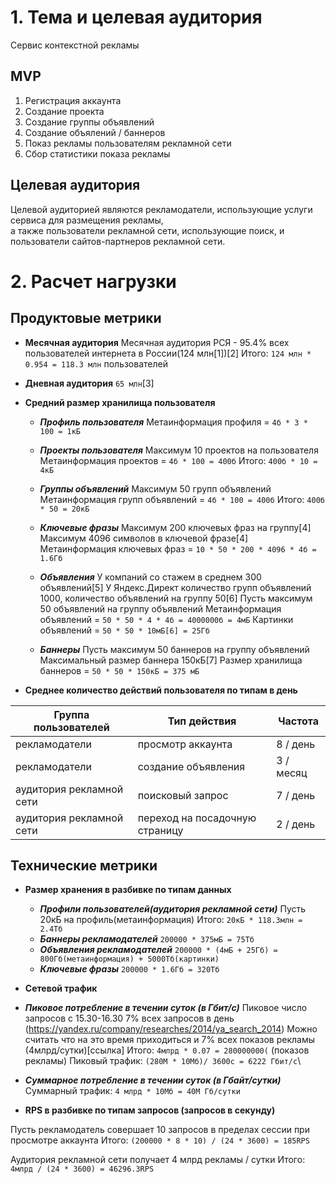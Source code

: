 # 1. Тема и целевая аудитория
Сервис контекстной рекламы
## MVP
1) Регистрация аккаунта
2) Создание проекта
3) Создание группы объявлений
4) Создание объялений / баннеров
5) Показ рекламы пользователям рекламной сети
6) Сбор статистики показа рекламы

## Целевая аудитория
Целевой аудиторией являются рекламодатели, использующие услуги сервиса для размещения рекламы,  
а также пользователи рекламной сети, использующие поиск, и пользователи сайтов-партнеров рекламной сети.

# 2. Расчет нагрузки
## Продуктовые метрики
* **Месячная аудитория**
Месячная аудитория РСЯ - 95.4% всех пользователей интернета в России(124 млн[1])[2]
Итого: `124 млн * 0.954 = 118.3 млн` пользователей

* **Дневная аудитория**
`65 млн`[3]

* **Средний размер хранилища пользователя**
    * ***Профиль пользователя***
    Метаинформация профиля = `4б * 3 * 100 = 1кБ`

    * ***Проекты пользователя***
    Максимум 10 проектов на пользователя
    Метаинформация проектов = `4б * 100 = 400б`
    Итого: `400б * 10 = 4кБ`

    * ***Группы объявлений***
    Максимум 50 групп объявлений
    Метаинформация групп объявлений = `4б * 100 = 400б`
    Итого: `400б * 50 = 20кБ`

    * ***Ключевые фразы***
    Максимум 200 ключевых фраз на группу[4]
    Максимум 4096 символов в ключевой фразе[4]
    Метаинформация ключевых фраз = `10 * 50 * 200 * 4096 * 4б = 1.6Гб`

    * ***Объявления***
    У компаний со стажем в среднем 300 объявлений[5]
    У Яндекс.Директ количество групп объявлений 1000, количество объявлений на группу 50[6]
    Пусть максимум 50 объявлений на группу объявлений
    Метаинформация объявлений = `50 * 50 * 4 * 4б = 4000000б = 4мБ`
    Картинки объявлений = `50 * 50 * 10мБ[6] = 25Гб`

    * ***Баннеры***
    Пусть максимум 50 баннеров на группу объявлений
    Максимальный размер баннера 150кБ[7]
    Размер хранилища баннеров = `50 * 50 * 150кБ = 375 мБ`

* **Среднее количество действий пользователя по типам в день**  

|**Группа пользователей**|**Тип действия**               |**Частота**|
|------------------------|-------------------------------|----------|
|рекламодатели           |просмотр аккаунта              |8 / день  |
|рекламодатели           |создание объявления            |3 / месяц |
|аудитория рекламной сети|поисковый запрос               |7 / день  |
|аудитория рекламной сети|переход на посадочную страницу |2 / день  |

## Технические метрики
* **Размер хранения в разбивке по типам данных**
    * ***Профили пользователей(аудитория рекламной сети)***
    Пусть 20кБ на профиль(метаинформация)
    Итого: `20кБ * 118.3млн = 2.4Тб`
    * ***Баннеры рекламодателей***
    `200000 * 375мБ = 75Тб`
    * ***Объявления рекламодателей***
    `200000 * (4мБ + 25Гб) = 800Гб(метаинформация) + 5000Тб(картинки)`
    * ***Ключевые фразы***
    `200000 * 1.6Гб = 320Тб`

* **Сетевой трафик** 
* ***Пиковое потребление в течении суток (в Гбит/с)***
Пиковое число запросов с 15.30-16.30 7% всех запросов в день (https://yandex.ru/company/researches/2014/ya_search_2014)
Можно считать что на это время приходиться и 7% всех показов рекламы (4млрд/сутки)[ссылка]
Итого: `4млрд * 0.07 = 280000000(` (показов рекламы)
Пиковый трафик: `(280M * 10Мб)/ 3600с = 6222 Гбит/с`\

* ***Суммарное потребление в течении суток (в Гбайт/сутки)***
Суммарный трафик: `4 млрд * 10Мб = 40M Гб/сутки`

* **RPS в разбивке по типам запросов (запросов в секунду)**

Пусть рекламодатель совершает 10 запросов в пределах сессии при просмотре аккаунта
Итого: `(200000 * 8 * 10) / (24 * 3600) = 185RPS`

Аудитория рекламной сети получает 4 млрд рекламы / сутки
Итого: `4млрд / (24 * 3600) = 46296.3RPS`





    



    



